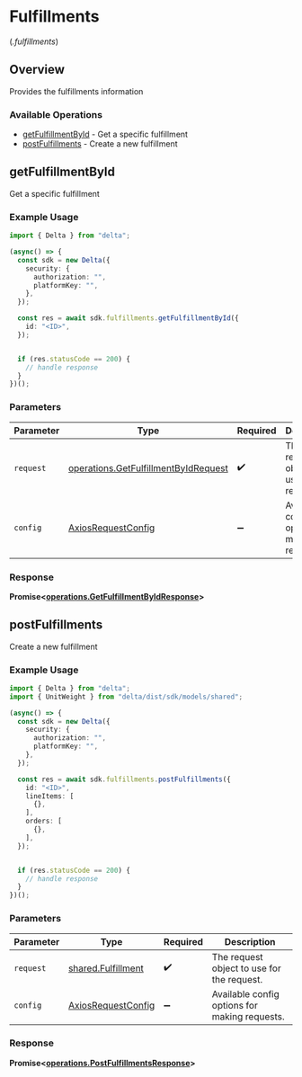 # Fulfillments
(*.fulfillments*)

## Overview

Provides the fulfillments information

### Available Operations

* [getFulfillmentById](#getfulfillmentbyid) - Get a specific fulfillment
* [postFulfillments](#postfulfillments) - Create a new fulfillment

## getFulfillmentById

Get a specific fulfillment

### Example Usage

```typescript
import { Delta } from "delta";

(async() => {
  const sdk = new Delta({
    security: {
      authorization: "",
      platformKey: "",
    },
  });

  const res = await sdk.fulfillments.getFulfillmentById({
    id: "<ID>",
  });


  if (res.statusCode == 200) {
    // handle response
  }
})();
```

### Parameters

| Parameter                                                                                    | Type                                                                                         | Required                                                                                     | Description                                                                                  |
| -------------------------------------------------------------------------------------------- | -------------------------------------------------------------------------------------------- | -------------------------------------------------------------------------------------------- | -------------------------------------------------------------------------------------------- |
| `request`                                                                                    | [operations.GetFulfillmentByIdRequest](../../models/operations/getfulfillmentbyidrequest.md) | :heavy_check_mark:                                                                           | The request object to use for the request.                                                   |
| `config`                                                                                     | [AxiosRequestConfig](https://axios-http.com/docs/req_config)                                 | :heavy_minus_sign:                                                                           | Available config options for making requests.                                                |


### Response

**Promise<[operations.GetFulfillmentByIdResponse](../../models/operations/getfulfillmentbyidresponse.md)>**


## postFulfillments

Create a new fulfillment

### Example Usage

```typescript
import { Delta } from "delta";
import { UnitWeight } from "delta/dist/sdk/models/shared";

(async() => {
  const sdk = new Delta({
    security: {
      authorization: "",
      platformKey: "",
    },
  });

  const res = await sdk.fulfillments.postFulfillments({
    id: "<ID>",
    lineItems: [
      {},
    ],
    orders: [
      {},
    ],
  });


  if (res.statusCode == 200) {
    // handle response
  }
})();
```

### Parameters

| Parameter                                                    | Type                                                         | Required                                                     | Description                                                  |
| ------------------------------------------------------------ | ------------------------------------------------------------ | ------------------------------------------------------------ | ------------------------------------------------------------ |
| `request`                                                    | [shared.Fulfillment](../../models/shared/fulfillment.md)     | :heavy_check_mark:                                           | The request object to use for the request.                   |
| `config`                                                     | [AxiosRequestConfig](https://axios-http.com/docs/req_config) | :heavy_minus_sign:                                           | Available config options for making requests.                |


### Response

**Promise<[operations.PostFulfillmentsResponse](../../models/operations/postfulfillmentsresponse.md)>**

